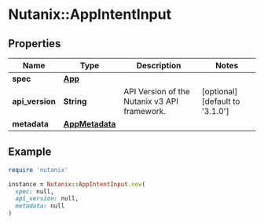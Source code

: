 # Nutanix::AppIntentInput

## Properties

| Name | Type | Description | Notes |
| ---- | ---- | ----------- | ----- |
| **spec** | [**App**](App.md) |  |  |
| **api_version** | **String** | API Version of the Nutanix v3 API framework. | [optional][default to &#39;3.1.0&#39;] |
| **metadata** | [**AppMetadata**](AppMetadata.md) |  |  |

## Example

```ruby
require 'nutanix'

instance = Nutanix::AppIntentInput.new(
  spec: null,
  api_version: null,
  metadata: null
)
```

